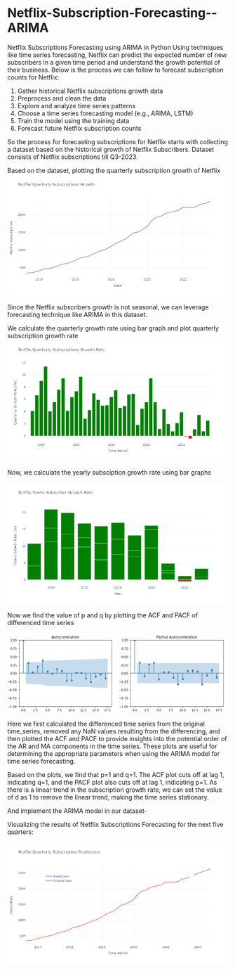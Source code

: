 # Netflix-Subscription-Forecasting--ARIMA
Netflix Subscriptions Forecasting using ARIMA in Python
Using techniques like time series forecasting, Netflix can predict the expected number of new subscribers in a given time period and understand the growth potential of their business. Below is the process we can follow to forecast subscription counts for Netflix:

1. Gather historical Netflix subscriptions growth data
2. Preprocess and clean the data
3. Explore and analyze time series patterns
4. Choose a time series forecasting model (e.g., ARIMA, LSTM)
5. Train the model using the training data
6. Forecast future Netflix subscription counts

So the process for forecasting subscriptions for Netflix starts with collecting a dataset based on the historical growth of Netflix Subscribers. Dataset consists of Netflix subscriptions till Q3-2023.

Based on the dataset, plotting the quarterly subscription growth of Netflix
![png](./Plot1.png)

Since the Netflix subscribers growth is not seasonal, we can leverage forecasting technique like ARIMA in this dataset.

We calculate the quarterly growth rate using bar graph and plot quarterly subscription growth rate
![png](./Plot2.png)

Now, we calculate the yearly subsciption growth rate using bar graphs

![png](./Plot3.png)

Now we find the value of p and q by plotting the ACF and PACF of differenced time series

![png](./Plot5.png)

Here we first calculated the differenced time series from the original time_series, removed any NaN values resulting from the differencing, and then plotted the ACF and PACF to provide insights into the potential order of the AR and MA components in the time series. These plots are useful for determining the appropriate parameters when using the ARIMA model for time series forecasting.

Based on the plots, we find that p=1 and q=1. The ACF plot cuts off at lag 1, indicating q=1, and the PACF plot also cuts off at lag 1, indicating p=1. As there is a linear trend in the subscription growth rate, we can set the value of d as 1 to remove the linear trend, making the time series stationary.

And implement the ARIMA model in our dataset-

Visualizing the results of Netflix Subscriptions Forecasting for the next five quarters:

![png](./Plot4.png)
